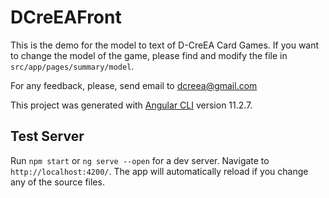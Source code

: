 # DCreEAFront

This is the demo for the model to text of D-CreEA Card Games. If you want to change the model of the game, please find and modify the file in `src/app/pages/summary/model`.

For any feedback, please, send email to dcreea@gmail.com

This project was generated with [Angular CLI](https://github.com/angular/angular-cli) version 11.2.7.

## Test Server

Run `npm start` or `ng serve --open` for a dev server. Navigate to `http://localhost:4200/`. The app will automatically reload if you change any of the source files.
